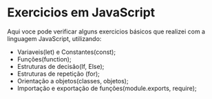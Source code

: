 # Exercicios em JavaScript

Aqui voce pode verificar alguns exercicios básicos que realizei com a linguagem JavaScript, utilizando: 

- Variaveis(let) e Constantes(const);
- Funções(function);
- Estruturas de decisão(If, Else);
- Estruturas de repetição (for);
- Orientação a objetos(classes, objetos);
- Importação e exportação de funções(module.exports, require); 
